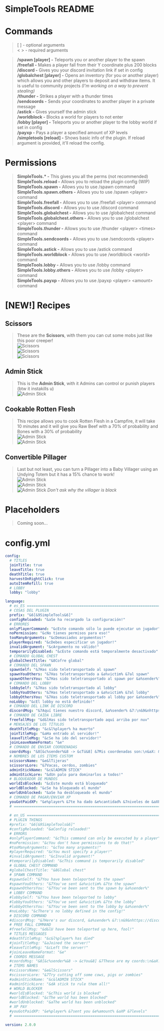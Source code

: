 # SimpleTools README

# Commands
> [ ] - optional arguments<br>
> < > - required arguments<br>

> **/spawn [player] -** Teleports you or another player to the spawn<br>
> **/freefall <player> -** Makes a player fall from their Y coordinate plus 200 blocks<br>
> **/discord -** Gives you your discord invitation link if set in config<br>
> **/globalchest [player] -** Opens an inventory (for you or another player) which allows you and other players to deposit and withdraw items. It is useful to community projects _(I'm working on a way to prevent stealing)_<br>
> **/thunder <player> <times> -** Strikes a player with a thunder <times> times<br>
> **/sendcoords <player> -** Sends your coordinates to another player in a private message<br>
> **/astick -** Gives yourself the admin stick<br>
> **/worldblock <world> -** Blocks a world for players to not enter<br>
> **/lobby [player] -** Teleports you or another player to the lobby world if set in config<br>
> **/payxp <player> <amount> -** Pays a player a specified amount of XP levels<br>
> **/simpletools [reload] -** Shows basic info of the plugin. If reload argument is provided, it'll reload the config.<br>

# Permissions
> **SimpleTools.&#42; -** This gives you all the perms (not recommended)<br>
> **SimpleTools.reload -** Allows you to reload the plugin config (WIP) <br>
> **SimpleTools.spawn -** Allows you to use /spawn command<br>
> **SimpleTools.spawn.others -** Allows you to use /spawn &lt;player&gt; command<br>
> **SimpleTools.freefall -** Allows you to use /freefall &lt;player&gt; command<br>
> **SimpleTools.discord -** Allows you to use /discord command<br>
> **SimpleTools.globalchest -** Allows you to use /globalchest command<br>
> **SimpleTools.globalchest.others -** Allows you to use /globalchest &lt;player&gt; command<br>
> **SimpleTools.thunder -** Allows you to use /thunder &lt;player&gt; &lt;times&gt; command<br>
> **SimpleTools.sendcoords -** Allows you to use /sendcoords &lt;player&gt; command<br>
> **SimpleTools.astick -** Allows you to use /astick command<br>
> **SimpleTools.worldblock -** Allows you to use /worldblock &lt;world&gt; command<br>
> **SimpleTools.lobby -** Allows you to use /lobby command<br>
> **SimpleTools.lobby.others -** Allows you to use /lobby &lt;player&gt; command<br>
> **SimpleTools.payxp -** Allows you to use /payxp &lt;player&gt; &lt;amount&gt; command<br>

# [NEW!] Recipes

## Scissors
> These are the **Scissors**, with them you can cut some mobs just like this poor creeper!<br>
> ![Scissors](https://exmaster.es/assets/images/minecraft/scissorsRecipe.png)<br>
> ![Scissors](https://exmaster.es/assets/images/minecraft/creeperScissors1.png)<br>
> ![Scissors](https://exmaster.es/assets/images/minecraft/creeperScissors2.png)<br>

## Admin Stick
> This is the **Admin Stick**, with it Admins can control or punish players (btw it instakills u)<br>
> ![Admin Stick](https://exmaster.es/assets/images/minecraft/adminStickRecipe.png)

## Cookable Rotten Flesh
> This recipe allows you to cook Rotten Flesh in a Campfire, it will take 10 minutes and it will give you Raw Beef with a 70% of probability and Bones with a 30% of probability<br>
> ![Admin Stick](https://exmaster.es/assets/images/minecraft/rottenFleshRecipe1.png)<br>
> ![Admin Stick](https://exmaster.es/assets/images/minecraft/rottenFleshRecipe2.png)

## Convertible Pillager 
> Last but not least, you can turn a Pillager into a Baby Villager using an Undying Totem but it has a 15% chance to work!<br>
> ![Admin Stick](https://exmaster.es/assets/images/minecraft/pillagerTotem1.png)<br>
> ![Admin Stick](https://exmaster.es/assets/images/minecraft/pillagerTotem2.png)<br>
> ![Admin Stick](https://exmaster.es/assets/images/minecraft/pillagerTotem3.png) _Don't ask why the villager is black_


# Placeholders
> Coming soon...

# config.yml
```YAML
config:
  # TITLES
  joinTitle: true
  leaveTitle: true 
  deathTitle: true
  harvestOnRightClick: true
  autoItemRefill: true
  # LOBBY
  lobby: "lobby"

language:
  # es_ES ============================================================================================================
  # COSAS DEL PLUGIN
  prefix: "&6[&9SimpleTools&6]"
  configReloaded: "&aSe ha recargado la configuración!"
  # ERRORES
  onlyPlayerCommand: "&cEste comando sólo lo puede ejecutar un jugador"
  noPermission: "&cNo tienes permisos para eso!"
  tooManyArguments: "&cDemasiados argumentos!"
  playerRequired: "&cDebes especificar un jugador!"
  invalidArgument: "&cArgumento no válido!"
  temporarilyDisabled: "&cEste comando está temporalmente desactivado"
  # COMANDO GLOBAL CHEST
  globalChestTitle: "&8Cofre global"
  # COMANDO DEL SPAWN
  spawnSelf: "&7Has sido teletransportado al spawn"
  spawnYouOthers: "&7Has teletransportado a &a%victim% &7al spawn"
  spawnOthersYou: "&7Has sido teletransportado al spawn por &a%sender%"
  # COMANDO DEL LOBBY
  lobbySelf: "&7Has sido teletransportado al lobby"
  lobbyYouOthers: "&7Has teletransportado a &a%victim% &7al lobby"
  lobbyOthersYou: "&7Has sido teletransportado al lobby por &a%sender%"
  noLobby: "&cEl lobby no está definido!"
  # COMANDO DEL LINK DE DISCORD
  discordMsg: "&7Aquí tienes nuestro discord, &a%sender% &7:\n&9&nhttps://discord.gg/HHtQ8wU2TK"
  # COMANDO DE CAÍDA LIBRE
  freefallMsg: "&d&lHas sido teletransportado aquí arriba por nuv"
  # MENSAJES DE LOS TÍTULOS
  deathTitleMsg: "&c&l%player% ha muerto"
  joinTitleMsg: "&aHa entrado al servidor!"
  leaveTitleMsg: "&cSe ha ido del servidor!"
  joinLeaveNameFormat: "&e"
  # COMANDO DE ENVIAR COORDENADAS
  coordsMsg: "&8[&c%sender%&8 -> &cTú&8] &7Mis coordenadas son:\n&aX: &7%x%\n&aY: &7%y%\n&aZ: &7%z%"
  # NOMBRES DE LOS ITEMS CUSTOM
  scissorsName: "&e&lTijeras"
  scissorsLore: "&7Vacas, cerdos, zombies"
  adminStickName: "&c&lADMIN STICK"
  adminStickLore: "&dUn palo para dominarlos a todos!"
  # BLOQUEADOR DE MUNDOS
  worldIsBlocked: "&cEste mundo está bloqueado"
  worldBlocked: "&cSe ha bloqueado el mundo"
  worldUnblocked: "&aSe ha desbloqueado el mundo"
  # COMANDO DE PAGAR/ENVIAR XP
  youGotPaidXP: "&e%player% &7te ha dado &e%cantidad% &7niveles de &aXP"
  # ==================================================================================================================
  
  # en_US ============================================================================================================
  # PLUGIN THINGS
  #prefix: "&6[&9SimpleTools&6]"
  #configReloaded: "&aConfig reloaded!"
  # ERRORS
  #onlyPlayerCommand: "&cThis command can only be executed by a player"
  #noPermission: "&cYou don't have permissions to do that!"
  #tooManyArguments: "&cToo many arguments!"
  #playerRequired: "&cYou must specify a player!"
  #invalidArgument: "&cInvalid argument!"
  #temporarilyDisabled: "&cThis command is temporarily disabled"
  # GLOBAL CHEST COMMAND
  #globalChestTitle: "&8Global chest"
  # SPAWN COMMAND
  #spawnSelf: "&7You have been teleported to the spawn"
  #spawnYouOthers: "&7You've sent &a%victim% &7to the spawn"
  #spawnOthersYou: "&7You've been sent to the spawn by &a%sender%"
  # LOBBY COMMAND
  #lobbySelf: "&7You have been teleported to lobby"
  #lobbyYouOthers: "&7You've sent &a%victim% &7to the lobby"
  #lobbyOthersYou: "&7You've been sent to the lobby by &a%sender%"
  #noLobby: "&cThere's no lobby defined in the config!"
  # DISCORD COMMAND
  #discordMsg: "&7Here's our discord, &a%sender% &7:\n&9&nhttps://discord.gg/HHtQ8wU2TK"
  # FREE FALL COMMAND
  #freefallMsg: "&d&lU have been teleported up here, fool!"
  # TITLES MESSAGES
  #deathTitleMsg: "&c&l%player% has died"
  #joinTitleMsg: "&aJoined the server!"
  #leaveTitleMsg: "&cLeft the server!"
  #joinLeaveNameFormat: "&e"
  # COORDS MESSAGE
  #coordsMsg: "&8[&c%sender%&8 -> &cYou&8] &7These are my coords:\n&aX: &7%x%\n&aY: &7%y%\n&aZ: &7%z%"
  # ITEMS NAMES
  #scissorsName: "&e&lScissors"
  #scissorsLore: "&7Try cutting off some cows, pigs or zombies"
  #adminStickName: "&c&lADMIN STICK"
  #adminStickLore: "&dA stick to rule them all!"
  # WORLD BLOCKER
  #worldIsBlocked: "&cThis world is blocked"
  #worldBlocked: "&cThe world has been blocked"
  #worldUnblocked: "&aThe world has been unblocked"
  # XP PAY
  #youGotPaidXP: "&e%player% &7sent you &e%amount% &aXP &7levels"
  # ==================================================================================================================

version: 2.0.0
```